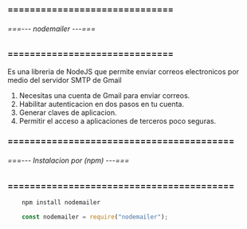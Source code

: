 ### ============================== ###
###### ===--- nodemailer ---=== ######
### ============================== ###

Es una libreria de NodeJS que permite enviar correos electronicos por medio del 
servidor SMTP de Gmail

1. Necesitas una cuenta de Gmail para enviar correos.
2. Habilitar autenticacion en dos pasos en tu cuenta.
3. Generar claves de aplicacion.
4. Permitir el acceso a aplicaciones de terceros poco seguras.

### ========================================= ###
###### ===--- Instalacion por (npm) ---=== ######
### ========================================= ###

<!-- Instalamos via (npm). -->

```bat
	npm install nodemailer
```

<!-- Ahora procedemos a importar la libreria. -->

```js
	const nodemailer = require("nodemailer");
```